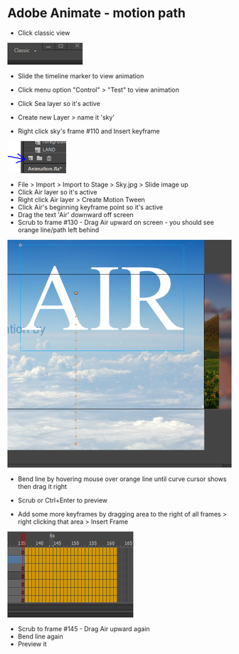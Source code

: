 # Adobe Animate - motion path

* Click classic view

![alt text](./static/images/classic.png "Click classic view")

* Slide the timeline marker to view animation
* Click menu option "Control" > "Test" to view animation

* Click Sea layer so it's active
* Create new Layer > name it 'sky'
* Right click sky's frame #110 and Insert keyframe 

![alt text](./static/images/layer.png "Click new layer")

* File > Import > Import to Stage > Sky.jpg > Slide image up
* Click Air layer so it's active
* Right click Air layer > Create Motion Tween
* Click Air's beginning keyframe point so it's active
* Drag the text 'Air' downward off screen 
* Scrub to frame #130 - Drag Air upward on screen - you should see orange line/path left behind

![alt text](./static/images/air.png "Create motion tween")

* Bend line by hovering mouse over orange line until curve cursor shows then drag it right
* Scrub or Ctrl+Enter to preview

* Add some more keyframes by dragging area to the right of all frames > right clicking that area > Insert Frame

![alt text](./static/images/insertframe.png "Insert frames")

* Scrub to frame #145 - Drag Air upward again
* Bend line again
* Preview it








